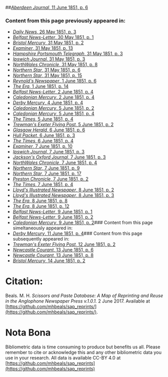 ##[*Aberdeen Journal*, 11 June 1851, p. 6](https://mhbeals.github.io/sap_html/Aberdeen-Journal/Aberdeen-Journal-11-June-1851-p-6)

### Content from this page previously appeared in:
+ [*Daily News*, 26 May 1851, p. 3](https://mhbeals.github.io/sap_html/Daily-News/Daily-News-26-May-1851-p-3)
+ [*Belfast News-Letter*, 30 May 1851, p. 1](https://mhbeals.github.io/sap_html/Belfast-News-Letter/Belfast-News-Letter-30-May-1851-p-1)
+ [*Bristol Mercury*, 31 May 1851, p. 2](https://mhbeals.github.io/sap_html/Bristol-Mercury/Bristol-Mercury-31-May-1851-p-2)
+ [*Examiner*, 31 May 1851, p. 13](https://mhbeals.github.io/sap_html/Examiner/Examiner-31-May-1851-p-13)
+ [*Hampshire Portsmouth Telegraph*, 31 May 1851, p. 3](https://mhbeals.github.io/sap_html/Hampshire-Portsmouth-Telegraph/Hampshire-Portsmouth-Telegraph-31-May-1851-p-3)
+ [*Ipswich Journal*, 31 May 1851, p. 3](https://mhbeals.github.io/sap_html/Ipswich-Journal/Ipswich-Journal-31-May-1851-p-3)
+ [*NorthWales Chronicle*, 31 May 1851, p. 8](https://mhbeals.github.io/sap_html/NorthWales-Chronicle/NorthWales-Chronicle-31-May-1851-p-8)
+ [*Northern Star*, 31 May 1851, p. 6](https://mhbeals.github.io/sap_html/Northern-Star/Northern-Star-31-May-1851-p-6)
+ [*Northern Star*, 31 May 1851, p. 15](https://mhbeals.github.io/sap_html/Northern-Star/Northern-Star-31-May-1851-p-15)
+ [*Reynold's Newspaper*, 1 June 1851, p. 6](https://mhbeals.github.io/sap_html/Reynold's-Newspaper/Reynold's-Newspaper-1-June-1851-p-6)
+ [*The Era*, 1 June 1851, p. 14](https://mhbeals.github.io/sap_html/The-Era/The-Era-1-June-1851-p-14)
+ [*Belfast News-Letter*, 2 June 1851, p. 4](https://mhbeals.github.io/sap_html/Belfast-News-Letter/Belfast-News-Letter-2-June-1851-p-4)
+ [*Caledonian Mercury*, 2 June 1851, p. 4](https://mhbeals.github.io/sap_html/Caledonian-Mercury/Caledonian-Mercury-2-June-1851-p-4)
+ [*Derby Mercury*, 4 June 1851, p. 4](https://mhbeals.github.io/sap_html/Derby-Mercury/Derby-Mercury-4-June-1851-p-4)
+ [*Caledonian Mercury*, 5 June 1851, p. 2](https://mhbeals.github.io/sap_html/Caledonian-Mercury/Caledonian-Mercury-5-June-1851-p-2)
+ [*Caledonian Mercury*, 5 June 1851, p. 4](https://mhbeals.github.io/sap_html/Caledonian-Mercury/Caledonian-Mercury-5-June-1851-p-4)
+ [*The Times*, 5 June 1851, p. 4](https://mhbeals.github.io/sap_html/The-Times/The-Times-5-June-1851-p-4)
+ [*Trewman's Exeter Flying Post*, 5 June 1851, p. 2](https://mhbeals.github.io/sap_html/Trewman's-Exeter-Flying-Post/Trewman's-Exeter-Flying-Post-5-June-1851-p-2)
+ [*Glasgow Herald*, 6 June 1851, p. 6](https://mhbeals.github.io/sap_html/Glasgow-Herald/Glasgow-Herald-6-June-1851-p-6)
+ [*Hull Packet*, 6 June 1851, p. 3](https://mhbeals.github.io/sap_html/Hull-Packet/Hull-Packet-6-June-1851-p-3)
+ [*The Times*, 6 June 1851, p. 4](https://mhbeals.github.io/sap_html/The-Times/The-Times-6-June-1851-p-4)
+ [*Examiner*, 7 June 1851, p. 10](https://mhbeals.github.io/sap_html/Examiner/Examiner-7-June-1851-p-10)
+ [*Ipswich Journal*, 7 June 1851, p. 3](https://mhbeals.github.io/sap_html/Ipswich-Journal/Ipswich-Journal-7-June-1851-p-3)
+ [*Jackson's Oxford Journal*, 7 June 1851, p. 3](https://mhbeals.github.io/sap_html/Jackson's-Oxford-Journal/Jackson's-Oxford-Journal-7-June-1851-p-3)
+ [*NorthWales Chronicle*, 7 June 1851, p. 4](https://mhbeals.github.io/sap_html/NorthWales-Chronicle/NorthWales-Chronicle-7-June-1851-p-4)
+ [*Northern Star*, 7 June 1851, p. 9](https://mhbeals.github.io/sap_html/Northern-Star/Northern-Star-7-June-1851-p-9)
+ [*Northern Star*, 7 June 1851, p. 17](https://mhbeals.github.io/sap_html/Northern-Star/Northern-Star-7-June-1851-p-17)
+ [*Preston Chronicle*, 7 June 1851, p. 2](https://mhbeals.github.io/sap_html/Preston-Chronicle/Preston-Chronicle-7-June-1851-p-2)
+ [*The Times*, 7 June 1851, p. 4](https://mhbeals.github.io/sap_html/The-Times/The-Times-7-June-1851-p-4)
+ [*Lloyd's Illustrated Newspaper*, 8 June 1851, p. 2](https://mhbeals.github.io/sap_html/Lloyd's-Illustrated-Newspaper/Lloyd's-Illustrated-Newspaper-8-June-1851-p-2)
+ [*Lloyd's Illustrated Newspaper*, 8 June 1851, p. 3](https://mhbeals.github.io/sap_html/Lloyd's-Illustrated-Newspaper/Lloyd's-Illustrated-Newspaper-8-June-1851-p-3)
+ [*The Era*, 8 June 1851, p. 8](https://mhbeals.github.io/sap_html/The-Era/The-Era-8-June-1851-p-8)
+ [*The Era*, 8 June 1851, p. 12](https://mhbeals.github.io/sap_html/The-Era/The-Era-8-June-1851-p-12)
+ [*Belfast News-Letter*, 9 June 1851, p. 1](https://mhbeals.github.io/sap_html/Belfast-News-Letter/Belfast-News-Letter-9-June-1851-p-1)
+ [*Belfast News-Letter*, 9 June 1851, p. 2](https://mhbeals.github.io/sap_html/Belfast-News-Letter/Belfast-News-Letter-9-June-1851-p-2)
+ [*Caledonian Mercury*, 9 June 1851, p. 2](https://mhbeals.github.io/sap_html/Caledonian-Mercury/Caledonian-Mercury-9-June-1851-p-2)### Content from this page simeltaneously appeared in:
+ [*Derby Mercury*, 11 June 1851, p. 4](https://mhbeals.github.io/sap_html/Derby-Mercury/Derby-Mercury-11-June-1851-p-4)### Content from this page subsequently appeared in:
+ [*Trewman's Exeter Flying Post*, 12 June 1851, p. 2](https://mhbeals.github.io/sap_html/Trewman's-Exeter-Flying-Post/Trewman's-Exeter-Flying-Post-12-June-1851-p-2)
+ [*Newcastle Courant*, 13 June 1851, p. 6](https://mhbeals.github.io/sap_html/Newcastle-Courant/Newcastle-Courant-13-June-1851-p-6)
+ [*Newcastle Courant*, 13 June 1851, p. 8](https://mhbeals.github.io/sap_html/Newcastle-Courant/Newcastle-Courant-13-June-1851-p-8)
+ [*Bristol Mercury*, 14 June 1851, p. 2](https://mhbeals.github.io/sap_html/Bristol-Mercury/Bristol-Mercury-14-June-1851-p-2)
                    
# Citation: 

Beals. M. H. *Scissors and Paste Database: A Map of Reprinting and Reuse in the Anglophone Newspaper Press v.1.0.1.* 2 June 2017. Available at [https://github.com/mhbeals/sap_reprints/](https://github.com/mhbeals/sap_reprints/). 
                    
# Nota Bona

Bibliometric data is time consuming to produce but benefits us all. Please remember to cite or acknowledge this and any other bibliometric data you use in your research. All data is available CC-BY 4.0 at [https://github.com/mhbeals/sap_reprints](https://github.com/mhbeals/sap_reprints)